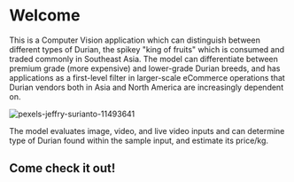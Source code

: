# Welcome

This is a Computer Vision application which can distinguish between different types of Durian, the spikey "king of fruits" which is consumed and traded commonly in Southeast Asia.
The model can differentiate between premium grade (more expensive) and lower-grade Durian breeds, and has applications as a first-level filter in larger-scale eCommerce operations that Durian vendors
both in Asia and North America are increasingly dependent on. 

![pexels-jeffry-surianto-11493641](https://github.com/adixiong/durianAI/assets/158418371/588ee98a-3b48-4692-80ea-23f1adf62d16)


The model evaluates image, video, and live video inputs and can determine type of Durian found within the sample input, and estimate its price/kg.

## Come check it out!
